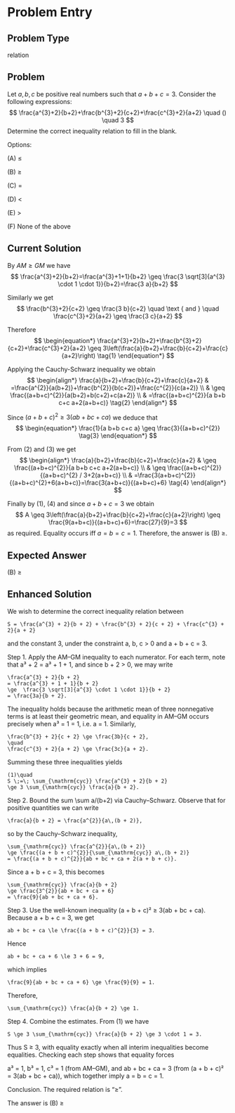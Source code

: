 # Problem Entry

## Problem Type
relation

## Problem
Let $a, b, c$ be positive real numbers such that $a+b+c=3$. Consider the following expressions:
$$
\frac{a^{3}+2}{b+2}+\frac{b^{3}+2}{c+2}+\frac{c^{3}+2}{a+2} \quad () \quad 3
$$
Determine the correct inequality relation to fill in the blank.

Options:

(A) $\leq$ 

(B) $\geq$

(C) $=$ 

(D) $<$

(E) $>$

(F) None of the above

## Current Solution
By $A M \geq G M$ we have
$$
\frac{a^{3}+2}{b+2}=\frac{a^{3}+1+1}{b+2} \geq \frac{3 \sqrt[3]{a^{3} \cdot 1 \cdot 1}}{b+2}=\frac{3 a}{b+2}
$$

Similarly we get
$$
\frac{b^{3}+2}{c+2} \geq \frac{3 b}{c+2} \quad \text { and } \quad \frac{c^{3}+2}{a+2} \geq \frac{3 c}{a+2}
$$

Therefore
$$
\begin{equation*}
\frac{a^{3}+2}{b+2}+\frac{b^{3}+2}{c+2}+\frac{c^{3}+2}{a+2} \geq 3\left(\frac{a}{b+2}+\frac{b}{c+2}+\frac{c}{a+2}\right) \tag{1}
\end{equation*}
$$

Applying the Cauchy-Schwarz inequality we obtain
$$
\begin{align*}
\frac{a}{b+2}+\frac{b}{c+2}+\frac{c}{a+2} & =\frac{a^{2}}{a(b+2)}+\frac{b^{2}}{b(c+2)}+\frac{c^{2}}{c(a+2)} \\
& \geq \frac{(a+b+c)^{2}}{a(b+2)+b(c+2)+c(a+2)} \\
& =\frac{(a+b+c)^{2}}{a b+b c+c a+2(a+b+c)} \tag{2}
\end{align*}
$$

Since $(a+b+c)^{2} \geq 3(a b+b c+c a)$ we deduce that
$$
\begin{equation*}
\frac{1}{a b+b c+c a} \geq \frac{3}{(a+b+c)^{2}} \tag{3}
\end{equation*}
$$

From (2) and (3) we get
$$
\begin{align*}
\frac{a}{b+2}+\frac{b}{c+2}+\frac{c}{a+2} & \geq \frac{(a+b+c)^{2}}{a b+b c+c a+2(a+b+c)} \\
& \geq \frac{(a+b+c)^{2}}{(a+b+c)^{2} / 3+2(a+b+c)} \\
& =\frac{3(a+b+c)^{2}}{(a+b+c)^{2}+6(a+b+c)}=\frac{3(a+b+c)}{(a+b+c)+6} \tag{4}
\end{align*}
$$

Finally by (1), (4) and since $a+b+c=3$ we obtain
$$
A \geq 3\left(\frac{a}{b+2}+\frac{b}{c+2}+\frac{c}{a+2}\right) \geq \frac{9(a+b+c)}{(a+b+c)+6}=\frac{27}{9}=3
$$
as required. Equality occurs iff $a=b=c=1$. Therefore, the answer is (B) $\geq$.

## Expected Answer
(B) $\geq$

## Enhanced Solution
We wish to determine the correct inequality relation between

    S = \frac{a^{3} + 2}{b + 2} + \frac{b^{3} + 2}{c + 2} + \frac{c^{3} + 2}{a + 2}

and the constant 3, under the constraint a, b, c > 0 and a + b + c = 3.

Step 1.  Apply the AM–GM inequality to each numerator.
For each term, note that a³ + 2 = a³ + 1 + 1, and since b + 2 > 0, we may write

    \frac{a^{3} + 2}{b + 2} 
    = \frac{a^{3} + 1 + 1}{b + 2} 
    \ge  \frac{3 \sqrt[3]{a^{3} \cdot 1 \cdot 1}}{b + 2} 
    = \frac{3a}{b + 2}.

The inequality holds because the arithmetic mean of three nonnegative terms is at least their geometric mean, and equality in AM–GM occurs precisely when a³ = 1 = 1, i.e. a = 1.  Similarly,

    \frac{b^{3} + 2}{c + 2} \ge \frac{3b}{c + 2},
    \quad
    \frac{c^{3} + 2}{a + 2} \ge \frac{3c}{a + 2}.

Summing these three inequalities yields

    (1)\quad
    S \;=\; \sum_{\mathrm{cyc}} \frac{a^{3} + 2}{b + 2} 
    \ge 3 \sum_{\mathrm{cyc}} \frac{a}{b + 2}.

Step 2.  Bound the sum \sum a/(b+2) via Cauchy–Schwarz.
Observe that for positive quantities we can write

    \frac{a}{b + 2} = \frac{a^{2}}{a\,(b + 2)},

so by the Cauchy–Schwarz inequality,

    \sum_{\mathrm{cyc}} \frac{a^{2}}{a\,(b + 2)}
    \ge \frac{(a + b + c)^{2}}{\sum_{\mathrm{cyc}} a\,(b + 2)}
    = \frac{(a + b + c)^{2}}{ab + bc + ca + 2(a + b + c)}.

Since a + b + c = 3, this becomes

    \sum_{\mathrm{cyc}} \frac{a}{b + 2}
    \ge \frac{3^{2}}{ab + bc + ca + 6}
    = \frac{9}{ab + bc + ca + 6}.

Step 3.  Use the well-known inequality (a + b + c)² ≥ 3(ab + bc + ca).
Because a + b + c = 3, we get

    ab + bc + ca \le \frac{(a + b + c)^{2}}{3} = 3.

Hence

    ab + bc + ca + 6 \le 3 + 6 = 9,

which implies

    \frac{9}{ab + bc + ca + 6} \ge \frac{9}{9} = 1.

Therefore,

    \sum_{\mathrm{cyc}} \frac{a}{b + 2} \ge 1.

Step 4.  Combine the estimates.
From (1) we have

    S \ge 3 \sum_{\mathrm{cyc}} \frac{a}{b + 2} \ge 3 \cdot 1 = 3.

Thus S ≥ 3, with equality exactly when all interim inequalities become equalities.  Checking each step shows that equality forces

a³ = 1, b³ = 1, c³ = 1 (from AM–GM), and ab + bc + ca = 3 (from (a + b + c)² = 3(ab + bc + ca)),
which together imply a = b = c = 1.

Conclusion.  The required relation is “≥”.

The answer is (B) ≥

